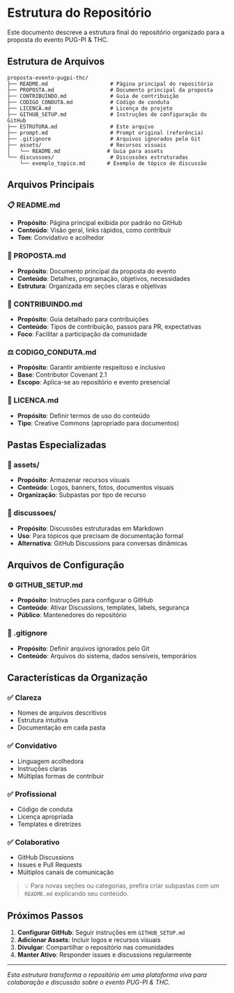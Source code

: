 # Estrutura do Repositório

Este documento descreve a estrutura final do repositório organizado para a proposta do evento PUG-PI & THC.

## Estrutura de Arquivos

```
proposta-evento-pugpi-thc/
├── README.md                    # Página principal do repositório
├── PROPOSTA.md                  # Documento principal da proposta
├── CONTRIBUINDO.md              # Guia de contribuição
├── CODIGO_CONDUTA.md            # Código de conduta
├── LICENCA.md                   # Licença do projeto
├── GITHUB_SETUP.md              # Instruções de configuração do GitHub
├── ESTRUTURA.md                 # Este arquivo
├── prompt.md                    # Prompt original (referência)
├── .gitignore                   # Arquivos ignorados pelo Git
├── assets/                      # Recursos visuais
│   └── README.md               # Guia para assets
└── discussoes/                  # Discussões estruturadas
    └── exemplo_topico.md       # Exemplo de tópico de discussão
```

## Arquivos Principais

### 📋 README.md
- **Propósito**: Página principal exibida por padrão no GitHub
- **Conteúdo**: Visão geral, links rápidos, como contribuir
- **Tom**: Convidativo e acolhedor

### 📄 PROPOSTA.md
- **Propósito**: Documento principal da proposta do evento
- **Conteúdo**: Detalhes, programação, objetivos, necessidades
- **Estrutura**: Organizada em seções claras e objetivas

### 🤝 CONTRIBUINDO.md
- **Propósito**: Guia detalhado para contribuições
- **Conteúdo**: Tipos de contribuição, passos para PR, expectativas
- **Foco**: Facilitar a participação da comunidade

### ⚖️ CODIGO_CONDUTA.md
- **Propósito**: Garantir ambiente respeitoso e inclusivo
- **Base**: Contributor Covenant 2.1
- **Escopo**: Aplica-se ao repositório e evento presencial

### 📜 LICENCA.md
- **Propósito**: Definir termos de uso do conteúdo
- **Tipo**: Creative Commons (apropriado para documentos)

## Pastas Especializadas

### 🎨 assets/
- **Propósito**: Armazenar recursos visuais
- **Conteúdo**: Logos, banners, fotos, documentos visuais
- **Organização**: Subpastas por tipo de recurso

### 💬 discussoes/
- **Propósito**: Discussões estruturadas em Markdown
- **Uso**: Para tópicos que precisam de documentação formal
- **Alternativa**: GitHub Discussions para conversas dinâmicas

## Arquivos de Configuração

### ⚙️ GITHUB_SETUP.md
- **Propósito**: Instruções para configurar o GitHub
- **Conteúdo**: Ativar Discussions, templates, labels, segurança
- **Público**: Mantenedores do repositório

### 🚫 .gitignore
- **Propósito**: Definir arquivos ignorados pelo Git
- **Conteúdo**: Arquivos do sistema, dados sensíveis, temporários

## Características da Organização

### ✅ Clareza
- Nomes de arquivos descritivos
- Estrutura intuitiva
- Documentação em cada pasta

### ✅ Convidativo
- Linguagem acolhedora
- Instruções claras
- Múltiplas formas de contribuir

### ✅ Profissional
- Código de conduta
- Licença apropriada
- Templates e diretrizes

### ✅ Colaborativo
- GitHub Discussions
- Issues e Pull Requests
- Múltiplos canais de comunicação

> 💡 Para novas seções ou categorias, prefira criar subpastas com um `README.md` explicando seu conteúdo.

## Próximos Passos

1. **Configurar GitHub**: Seguir instruções em `GITHUB_SETUP.md`
2. **Adicionar Assets**: Incluir logos e recursos visuais
3. **Divulgar**: Compartilhar o repositório nas comunidades
4. **Manter Ativo**: Responder issues e discussions regularmente

---

*Esta estrutura transforma o repositório em uma plataforma viva para colaboração e discussão sobre o evento PUG-PI & THC.*
